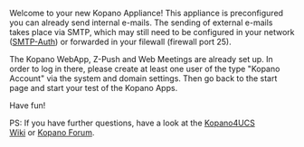 Welcome to your new Kopano Appliance! This appliance is preconfigured
you can already send internal e-mails. The sending of external e-mails
takes place via SMTP, which may still need to be configured in your
network
([SMTP-Auth](http://docs.software-univention.de/manual-4.2.html#mail::serverconfig::relay))
or forwarded in your filewall (firewall port 25).

The Kopano WebApp, Z-Push and Web Meetings are already set up. In order
to log in there, please create at least one user of the type "Kopano
Account" via the system and domain settings. Then go back to the start
page and start your test of the Kopano Apps.

Have fun!

PS: If you have further questions, have a look at the [Kopano4UCS
Wiki](https://kb.kopano.io/display/K4U/Documentation+-+Getting+Started) or [Kopano
Forum](https://forum.kopano.io/).
